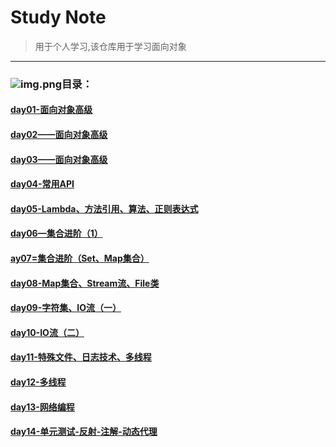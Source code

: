 # Study Note
> 用于个人学习,该仓库用于学习面向对象
---
### ![img.png](img.png)目录：
#### [day01-面向对象高级](笔记/day01-面向对象高级/day01-面向对象高级.md)
#### [day02——面向对象高级](笔记/day02-面向对象高级/day02——面向对象高级.md)
#### [day03——面向对象高级](笔记/day03-面向对象高级/day03——面向对象高级.md)
#### [day04-常用API](笔记/day04-常用API&日期类/day04-常用API.md)
#### [day05-Lambda、方法引用、算法、正则表达式](笔记/day05-lambda表达式、方法引用、算法、正则表达式/day05-Lambda、方法引用、算法、正则表达式.md)
#### [day06—集合进阶（1）](笔记/day06-集合进阶（异常、Collection、List集合）/day06—集合进阶（1）.md)
#### [ay07=集合进阶（Set、Map集合）](笔记/day07-集合进阶（Set、Map集合）/day07=集合进阶（Set、Map集合）.md)
#### [day08-Map集合、Stream流、File类](笔记/day08-Map集合、Stream流、File类/day08-Map集合、Stream流、File类.md)
#### [day09-字符集、IO流（一）](笔记/day09-字符集、IO流（一）/day09-字符集、IO流（一）.md)
#### [day10-IO流（二）](笔记/day10-IO流（二）/day10-IO流（二）.md)
#### [day11-特殊文件、日志技术、多线程](笔记/day11-特殊文件、日志技术、多线程/day11-特殊文件、日志技术、多线程.md)
#### [day12-多线程](笔记/day12-多线程/day12-多线程.md)
#### [day13-网络编程](笔记/day13-网络编程/day13-网络编程.md)
#### [day14-单元测试-反射-注解-动态代理](笔记/day14-单元测试-反射-注解-动态代理/day14-单元测试-反射-注解-动态代理.md)